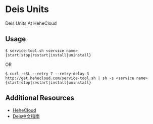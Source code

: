 # Deis Units

Deis Units At HeheCloud


## Usage

```
$ service-tool.sh <service name> {start|stop|restart|install|uninstall}
```

OR

```
$ curl -sSL --retry 7 --retry-delay 3 http://get.hehecloud.com/service-tool.sh | sh -s <service name> {start|stop|restart|install|uninstall}
```


## Additional Resources

* [HeheCloud](http://hehecloud.com/)
* [Deis中文指南](http://deis.heheapp.com/)
